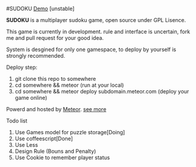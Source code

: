 #SUDOKU
[Demo](http://sudoku.meteor.com) [unstable]

**SUDOKU** is a multiplayer sudoku game, open source under GPL Lisence.

This game is currently in development. rule and interface is uncertain, fork me and pull request for your good idea.

System is desgined for only one gamespace, to deploy by yourself is strongly recommended.

Deploy step:
  1. git clone this repo to somewhere
  2. cd somewhere && meteor (run at your local)
  3. cd somewhere && meteor deploy subdomain.meteor.com (deploy your game online)

Powerd and hosted by [Meteor](http://www.meteor.com). [see more](https://github.com/meteor/meteor)

Todo list

1. Use Games model for puzzle storage[Doing]
2. Use coffeescript[Done]
3. Use Less
4. Design Rule (Bouns and Penalty)
5. Use Cookie to remember player status
